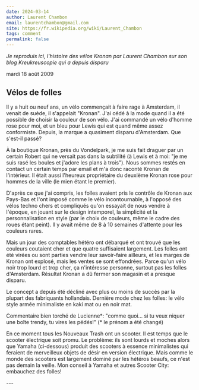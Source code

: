 ```yaml
---
date: 2024-03-14
author: Laurent Chambon
email: laurentchambon@gmail.com
site: https://fr.wikipedia.org/wiki/Laurent_Chambon
tags: comment
permalink: false
---
```


<p><em>Je reproduis ici, l'histoire des vélos Kronan par Laurent Chambon sur son blog Kreukreuscopie qui a depuis disparu</em></p>

<p>mardi 18 août 2009</p>

<h2>Vélos de folles</h2>

<p>Il y a huit ou neuf ans, un vélo commençait à faire rage à Amsterdam, il venait de suède, il s'appelait "Kronan". J'ai cédé à la mode quand il a été possible de choisir la couleur de son vélo. J'ai commandé un vélo d'homme rose pour moi, et un bleu pour Lewis qui est quand même assez conformiste. Depuis, la marque a quasiment disparu d'Amsterdam. Que s'est-il passé?</p>

<p>À la boutique Kronan, près du Vondelpark, je me suis fait draguer par un certain Robert qui ne versait pas dans la subtilité (à Lewis et à moi: "je me suis rasé les boules et j'adore les plans à trois"). Nous sommes restés en contact un certain temps par email et m'a donc raconté Kronan de l'intérieur. Il était aussi l'heureux propriétaire du deuxième Kronan rose pour hommes de la ville (le mien étant le premier).</p>

<p>D'après ce que j'ai compris, les folles avaient pris le contrôle de Kronan aux Pays-Bas et l'ont imposé comme le vélo incontournable, à l'opposé des vélos techno chers et compliqués qu'on essayait de nous vendre à l'époque, en jouant sur le design intemporel, la simplicité et la personnalisation en style (par le choix de couleurs, même le cadre des roues étant peint). Il y avait même de 8 à 10 semaines d'attente pour les couleurs rares.</p>

<p>Mais un jour des comptables hétéro ont débarqué et ont trouvé que les couleurs coutaient cher et que quatre suffisaient largement. Les folles ont été virées ou sont parties vendre leur savoir-faire ailleurs, et les marges de Kronan ont explosé, mais les ventes se sont effondrées. Parce qu'un vélo noir trop lourd et trop cher, ça n'intéresse personne, surtout pas les folles d'Amsterdam. Résultat Kronan a dû fermer son magasin et a presque disparu.</p>

<p>Le concept a depuis été décliné avec plus ou moins de succès par la plupart des fabriquants hollandais. Dernière mode chez les folles: le vélo style armée minimaliste en kaki mat ou en noir mat.</p>

<p>Commentaire bien torché de Lucienne*: "comme quoi… si tu veux niquer une boîte trendy, tu vires les pédés!" (* le prénom a été changé)</p>

<p>En ce moment tous les Nouveaux Trash ont un scooter. Il est temps que le scooter électrique soit promu. Le problème: ils sont lourds et moches alors que Yamaha (ci-dessous) produit des scooters à essence minimalistes qui feraient de merveilleux objets de désir en version électrique. Mais comme le monde des scooters est largement dominé par les hétéros beaufs, ce n'est pas demain la veille. Mon conseil à Yamaha et autres Scooter City: embauchez des folles!</p>
---